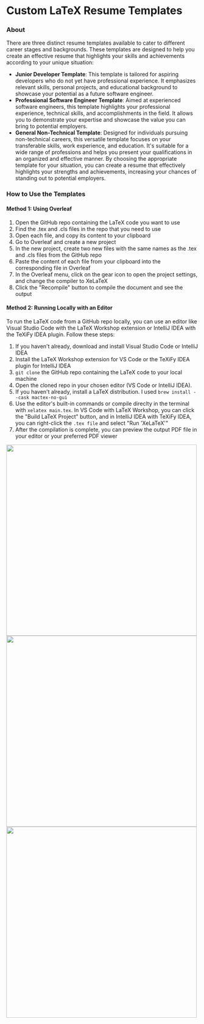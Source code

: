 # Custom LaTeX Resume Templates

### About

There are three distinct resume templates available to cater to different career stages and backgrounds. These templates are designed to help you create an effective resume that highlights your skills and achievements according to your unique situation:

* **Junior Developer Template**: This template is tailored for aspiring developers who do not yet have professional experience. It emphasizes relevant skills, personal projects, and educational background to showcase your potential as a future software engineer.
* **Professional Software Engineer Template**: Aimed at experienced software engineers, this template highlights your professional experience, technical skills, and accomplishments in the field. It allows you to demonstrate your expertise and showcase the value you can bring to potential employers.
* **General Non-Technical Template**: Designed for individuals pursuing non-technical careers, this versatile template focuses on your transferable skills, work experience, and education. It's suitable for a wide range of professions and helps you present your qualifications in an organized and effective manner.
By choosing the appropriate template for your situation, you can create a resume that effectively highlights your strengths and achievements, increasing your chances of standing out to potential employers.

### How to Use the Templates

#### Method 1: Using Overleaf

1. Open the GitHub repo containing the LaTeX code you want to use
2. Find the .tex and .cls files in the repo that you need to use
3. Open each file, and copy its content to your clipboard
4. Go to Overleaf and create a new project
5. In the new project, create two new files with the same names as the .tex and .cls files from the GitHub repo
6. Paste the content of each file from your clipboard into the corresponding file in Overleaf
7. In the Overleaf menu, click on the gear icon to open the project settings, and change the compiler to XeLaTeX
8. Click the "Recompile" button to compile the document and see the output
   
#### Method 2: Running Locally with an Editor

To run the LaTeX code from a GitHub repo locally, you can use an editor like Visual Studio Code with the LaTeX Workshop extension or IntelliJ IDEA with the TeXiFy IDEA plugin. Follow these steps:

1. If you haven't already, download and install Visual Studio Code or IntelliJ IDEA
2. Install the LaTeX Workshop extension for VS Code or the TeXiFy IDEA plugin for IntelliJ IDEA
3. `git clone` the GitHub repo containing the LaTeX code to your local machine
4. Open the cloned repo in your chosen editor (VS Code or IntelliJ IDEA).
5. If you haven't already, install a LaTeX distribution. I used `brew install --cask mactex-no-gui`
6. Use the editor's built-in commands or compile direclty in the terminal with `xelatex main.tex`. In VS Code with LaTeX Workshop, you can click the "Build LaTeX Project" button, and in IntelliJ IDEA with TeXiFy IDEA, you can right-click the `.tex file` and select "Run 'XeLaTeX'"
7. After the compilation is complete, you can preview the output PDF file in your editor or your preferred PDF viewer


<p float="left">
  <img src="https://github.com/oresttokovenko/resume_templates/files/11327518/resume_template.pdf" width="500" />
  <img src="https://github.com/oresttokovenko/resume_templates/files/11327509/resume_template_technical.pdf" width="500" /> 
  <img src="https://github.com/oresttokovenko/resume_templates/files/11327519/resume_template_technical_junior.pdf" width="500" />
</p>